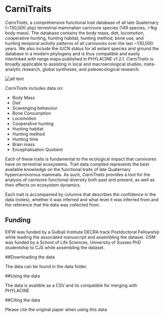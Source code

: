 # **CarniTraits**

*CarniTraits*, a comprehensive functional trait database of all late Quaternary (\~130,000 ybp) terrestrial mammalian carnivore species (149 species, \>1kg body mass). The database contains the body mass, diet, locomotion, cooperative hunting, hunting habitat, hunting method, bone use, and hunting temporal activity patterns of all carnivores over the last \~130,000 years. We also include the IUCN status for all extant species and ground the database in a modern phylogeny and is thus compatible and easily interlinked with range maps published in PHYLACINE v1.2.1. *CarniTraits* is broadly applicable to assisting in local and macroecological studies, meta-analytic research, global syntheses, and paleoecological research. 

![alt text](https://github.com/Eamonn-wooster/CarniTraits/blob/main/CarniTraits_data/Figure1.png)

*CarniTraits* includes data on:
-   Body Mass
-   Diet
-   Scavenging behaviour
-   Bone Consumption
-   Locomotion
-   Cooperative hunting
-   Hunting habitat
-   Hunting method
-   Hunting time
-   Brain mass
-   Encephalisation Quotient

Each of these traits is fundamental to the ecological impact that carnivores have on terrestrial ecosystems. Trait data compiled represents the best available knowledge on the functional traits of late Quaternary hypercarnivorous mammals. As such, *CarniTraits* provides a tool for the analysis of carnivore functional diversity both past and present, as well as their effects on ecosystem dynamics.

Each trait is accompanied by columns that describes the confidence in the data (notes), whether it was inferred and what level it was inferred from and the reference that the data was collected from.

## Funding

EIFW was funded by a Gulbali Institute DECRA track Postdoctoral Fellowship while leading the associated manuscript and assembling the dataset. OSM was funded by a School of Life Sciences, University of Sussex PhD studentship to CJS while assembling the dataset.

##Downloading the data

The data can be found in the data folder. 

##Using the data

The data is availible as a CSV and its compatible for merging with PHYLACINE

##Citing the data

Please cite the original paper when using this data
